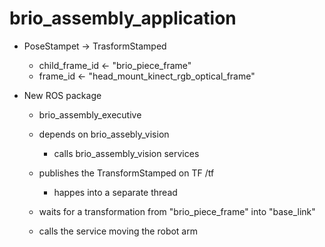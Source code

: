 brio_assembly_application
=========================

- PoseStampet -> TrasformStamped
  - child_frame_id <- "brio_piece_frame"
  - frame_id <- "head_mount_kinect_rgb_optical_frame"

- New ROS package
  - brio_assembly_executive
  - depends on brio_assebly_vision
    - calls brio_assembly_vision services
  
  - publishes the TransformStamped on TF /tf
    - happes into a separate thread

  - waits for a transformation from "brio_piece_frame" into "base_link"
 
  - calls the service moving the robot arm
  
